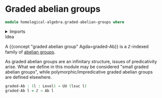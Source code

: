 # Graded abelian groups

```agda
module homological-algebra.graded-abelian-groups where
```

<details><summary>Imports</summary>

```agda
open import elementary-number-theory.integers

open import foundation.universe-levels

open import group-theory.abelian-groups
```

</details

## Idea

A {{concept "graded abelian group" Agda=graded-Ab}} is a ℤ-indexed family of
[abelian groups](group-theory.abelian-groups.md).

As graded abelian groups are an infinitary structure, issues of predicativity
arise. What we define in this module may be considered "small graded abelian
groups", while polymorphic/impredicative graded abelian groups are defined
elsewhere.

```agda
graded-Ab : (l : Level) → UU (lsuc l)
graded-Ab l = ℤ → Ab l
```
